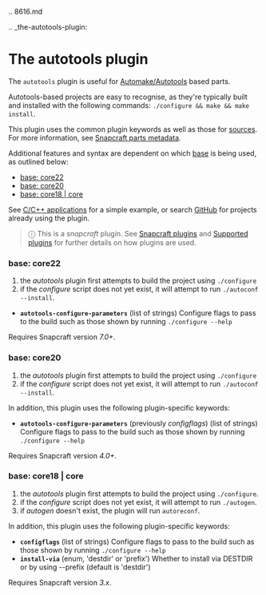 .. 8616.md

.. _the-autotools-plugin:

# The autotools plugin

The `autotools` plugin is useful for [Automake/Autotools](https://www.gnu.org/software/automake/) based parts.

Autotools-based projects are easy to recognise, as they're typically built and installed with the following commands: `./configure && make && make install`.

This plugin uses the common plugin keywords as well as those for [sources](/t/snapcraft-parts-metadata/8336#heading--source). For more information, see [Snapcraft parts metadata](/t/snapcraft-parts-metadata/8336).

Additional features and syntax are dependent on which [base](/t/base-snaps/11198) is being used, as outlined below:

- [base: core22](#heading--core22)
- [base: core20](#heading--core20)
- [base: core18 | core](#heading--core18)

See [C/C++ applications](/t/c-c-applications/7817) for a simple example, or search [GitHub](https://github.com/search?q=path%3Asnapcraft.yaml+%22plugin%3A+autotools%22&type=Code) for projects already using the plugin.

> ⓘ  This is a *snapcraft* plugin. See [Snapcraft plugins](/t/snapcraft-plugins/4284) and [Supported plugins](/t/supported-plugins/8080) for further details on how plugins are used.

<h3 id='heading--core22'>base: core22</h3>

1. the *autotools* plugin first attempts to build the project using `./configure`
2. if the *configure* script does not yet exist, it will attempt to run `./autoconf --install`.

- **`autotools-configure-parameters`** (list of strings)
     Configure flags to pass to the build such as those shown by running `./configure --help`

Requires Snapcraft version _7.0+_.

<h3 id='heading--core20'>base: core20</h3>

1. the *autotools* plugin first attempts to build the project using `./configure`
1. if the *configure* script does not yet exist, it will attempt to run `./autoconf --install`.

In addition, this plugin uses the following plugin-specific keywords:

- **`autotools-configure-parameters`** (previously _configflags_) (list of strings)
     Configure flags to pass to the build such as those shown by running `./configure --help`

Requires Snapcraft version _4.0+_.

<h3 id='heading--core18'>base: core18 | core</h3>

1. the *autotools* plugin first attempts to build the project using `./configure`.
1. if the *configure* script does not yet exist, it will attempt to run `./autogen`.
1. if *autogen* doesn't exist, the plugin will run `autoreconf`.

In addition, this plugin uses the following plugin-specific keywords:

- **`configflags`** (list of strings)
     Configure flags to pass to the build such as those shown by running `./configure --help`
- **`install-via`** (enum, 'destdir' or 'prefix')
     Whether to install via DESTDIR or by using --prefix (default is
      'destdir')

Requires Snapcraft version _3.x_.
